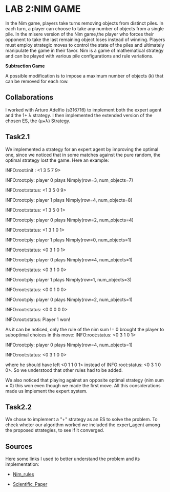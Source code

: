 # LAB 2:NIM GAME 
In the Nim game, players take turns removing objects from distinct piles. In each turn, a player can choose to take any number of objects from a single pile. In the misere version of the Nim game,the player who forces their opponent to take the last remaining object loses instead of winning. Players must employ strategic moves to control the state of the piles and ultimately manipulate the game in their favor. Nim is a game of mathematical strategy and can be played with various pile configurations and rule variations.

**Subtraction Game**

A possible modification is to impose a maximum number of objects (k) that can be removed for each row.

## Collaborations
I worked with Arturo Adelfio (s316716) to implement both the expert agent and the 1+ λ strategy. I then implemented the extended version of the chosen ES, the (μ+λ) Strategy.

## Task2.1

We implemented a strategy for an expert agent by improving the optimal one, since we noticed that in some matches against the pure random, the optimal strategy lost the game. Here an example:

INFO:root:init : <1 3 5 7 9>

INFO:root:ply: player 0 plays Nimply(row=3, num_objects=7)

INFO:root:status: <1 3 5 0 9>

INFO:root:ply: player 1 plays Nimply(row=4, num_objects=8)

INFO:root:status: <1 3 5 0 1>

INFO:root:ply: player 0 plays Nimply(row=2, num_objects=4)

INFO:root:status: <1 3 1 0 1>

INFO:root:ply: player 1 plays Nimply(row=0, num_objects=1)

INFO:root:status: <0 3 1 0 1>

INFO:root:ply: player 0 plays Nimply(row=4, num_objects=1)

INFO:root:status: <0 3 1 0 0>

INFO:root:ply: player 1 plays Nimply(row=1, num_objects=3)

INFO:root:status: <0 0 1 0 0>

INFO:root:ply: player 0 plays Nimply(row=2, num_objects=1)

INFO:root:status: <0 0 0 0 0>

INFO:root:status: Player 1 won!

As it can be noticed, only the rule of the nim sum != 0 brought the player to suboptimal choices in this move:
INFO:root:status: <0 3 1 0 1>

INFO:root:ply: player 0 plays Nimply(row=4, num_objects=1)

INFO:root:status: <0 3 1 0 0>

where he should have left <0 1 1 0 1> instead of INFO:root:status: <0 3 1 0 0>. So we understood that other rules had to be added.

We also noticed that playing against an opposite optimal strategy (nim sum = 0) this won even though we made the first move. All this considerations made us implement the expert system.

## Task2.2
We chose to implement a "+" strategy as an ES to solve the problem. To check wheter our algorithm worked we included the expert_agent among the proposed strategies, to see if it converged.

## Sources
Here some links I used to better understand the problem and its implementation:

- [Nim_rules](https://en.wikipedia.org/wiki/Nim)

- [Scientific_Paper](https://www.researchgate.net/profile/Mihai-Oltean-2/publication/221330080_Evolving_Winning_Strategies_for_Nim-like_Games/links/55dac32508ae9d659491fb60/Evolving-Winning-Strategies-for-Nim-like-Games.pdf?_tp=eyJjb250ZXh0Ijp7ImZpcnN0UGFnZSI6InB1YmxpY2F0aW9uIiwicGFnZSI6InB1YmxpY2F0aW9uIn19)


